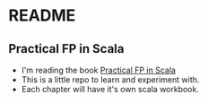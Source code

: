 # README

## Practical FP in Scala
- I'm reading the book [Practical FP in Scala](https://leanpub.com/pfp-scala)
- This is a little repo to learn and experiment with.
- Each chapter will have it's own scala workbook.
